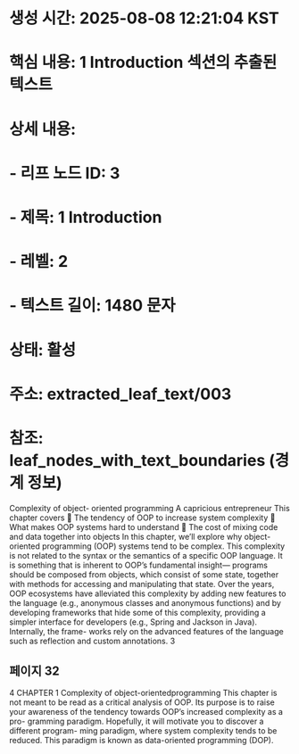 # 생성 시간: 2025-08-08 12:21:04 KST
# 핵심 내용: 1 Introduction 섹션의 추출된 텍스트
# 상세 내용:
#   - 리프 노드 ID: 3
#   - 제목: 1 Introduction
#   - 레벨: 2
#   - 텍스트 길이: 1480 문자
# 상태: 활성
# 주소: extracted_leaf_text/003
# 참조: leaf_nodes_with_text_boundaries (경계 정보)

Complexity of object-
oriented programming
A capricious entrepreneur
This chapter covers
 The tendency of OOP to increase system
complexity
 What makes OOP systems hard to understand
 The cost of mixing code and data together into
objects
In this chapter, we’ll explore why object-oriented programming (OOP) systems tend to
be complex. This complexity is not related to the syntax or the semantics of a specific
OOP language. It is something that is inherent to OOP’s fundamental insight—
programs should be composed from objects, which consist of some state, together
with methods for accessing and manipulating that state.
Over the years, OOP ecosystems have alleviated this complexity by adding new
features to the language (e.g., anonymous classes and anonymous functions) and
by developing frameworks that hide some of this complexity, providing a simpler
interface for developers (e.g., Spring and Jackson in Java). Internally, the frame-
works rely on the advanced features of the language such as reflection and custom
annotations.
3

## 페이지 32

4 CHAPTER 1 Complexity of object-orientedprogramming
This chapter is not meant to be read as a critical analysis of OOP. Its purpose is to
raise your awareness of the tendency towards OOP’s increased complexity as a pro-
gramming paradigm. Hopefully, it will motivate you to discover a different program-
ming paradigm, where system complexity tends to be reduced. This paradigm is
known as data-oriented programming (DOP).
